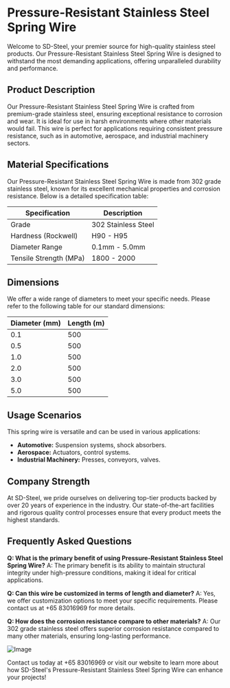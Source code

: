 # Pressure-Resistant Stainless Steel Spring Wire

Welcome to SD-Steel, your premier source for high-quality stainless steel products. Our Pressure-Resistant Stainless Steel Spring Wire is designed to withstand the most demanding applications, offering unparalleled durability and performance.

## Product Description
Our Pressure-Resistant Stainless Steel Spring Wire is crafted from premium-grade stainless steel, ensuring exceptional resistance to corrosion and wear. It is ideal for use in harsh environments where other materials would fail. This wire is perfect for applications requiring consistent pressure resistance, such as in automotive, aerospace, and industrial machinery sectors.

## Material Specifications
Our Pressure-Resistant Stainless Steel Spring Wire is made from 302 grade stainless steel, known for its excellent mechanical properties and corrosion resistance. Below is a detailed specification table:

| Specification | Description |
|---------------|-------------|
| Grade         | 302 Stainless Steel |
| Hardness (Rockwell) | H90 - H95 |
| Diameter Range | 0.1mm - 5.0mm |
| Tensile Strength (MPa) | 1800 - 2000 |

## Dimensions
We offer a wide range of diameters to meet your specific needs. Please refer to the following table for our standard dimensions:

| Diameter (mm) | Length (m) |
|---------------|------------|
| 0.1            | 500        |
| 0.5            | 500        |
| 1.0            | 500        |
| 2.0            | 500        |
| 3.0            | 500        |
| 5.0            | 500        |

## Usage Scenarios
This spring wire is versatile and can be used in various applications:
- **Automotive:** Suspension systems, shock absorbers.
- **Aerospace:** Actuators, control systems.
- **Industrial Machinery:** Presses, conveyors, valves.

## Company Strength
At SD-Steel, we pride ourselves on delivering top-tier products backed by over 20 years of experience in the industry. Our state-of-the-art facilities and rigorous quality control processes ensure that every product meets the highest standards.

## Frequently Asked Questions
**Q: What is the primary benefit of using Pressure-Resistant Stainless Steel Spring Wire?**
A: The primary benefit is its ability to maintain structural integrity under high-pressure conditions, making it ideal for critical applications.

**Q: Can this wire be customized in terms of length and diameter?**
A: Yes, we offer customization options to meet your specific requirements. Please contact us at +65 83016969 for more details.

**Q: How does the corrosion resistance compare to other materials?**
A: Our 302 grade stainless steel offers superior corrosion resistance compared to many other materials, ensuring long-lasting performance.

![Image](https://github.com/user-attachments/assets/2567258e-e124-4816-932d-1809bd27ef0b)

Contact us today at +65 83016969 or visit our website to learn more about how SD-Steel's Pressure-Resistant Stainless Steel Spring Wire can enhance your projects!